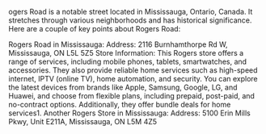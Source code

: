 ogers Road is a notable street located in Mississauga, Ontario, Canada. It stretches through various neighborhoods and has historical significance. Here are a couple of key points about Rogers Road:

Rogers Road in Mississauga:
Address: 2116 Burnhamthorpe Rd W, Mississauga, ON L5L 5Z5
Store Information: This Rogers store offers a range of services, including mobile phones, tablets, smartwatches, and accessories. They also provide reliable home services such as high-speed internet, IPTV (online TV), home automation, and security. You can explore the latest devices from brands like Apple, Samsung, Google, LG, and Huawei, and choose from flexible plans, including prepaid, post-paid, and no-contract options. Additionally, they offer bundle deals for home services1.
Another Rogers Store in Mississauga:
Address: 5100 Erin Mills Pkwy, Unit E211A, Mississauga, ON L5M 4Z5